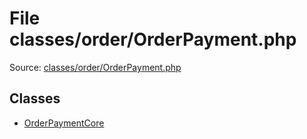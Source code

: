 File classes/order/OrderPayment.php
=========

Source: [classes/order/OrderPayment.php](https://github.com/PrestaShop/PrestaShop/blob/1.5.3.1/classes/order/OrderPayment.php)


Classes
-------

* [OrderPaymentCore](class.OrderPaymentCore.md)

